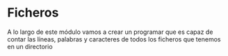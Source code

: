 # Ficheros

A lo largo de este módulo vamos a crear un programar que es capaz de contar las líneas, palabras y caracteres de todos los ficheros que tenemos en un directorio

